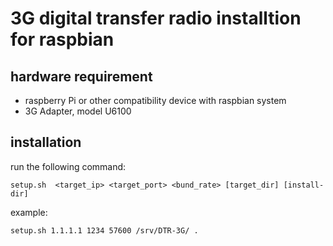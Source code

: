 # 3G digital transfer radio installtion for raspbian

## hardware requirement

* raspberry Pi or other compatibility device with raspbian system
* 3G Adapter, model U6100

## installation

run the following command:

	setup.sh  <target_ip> <target_port> <bund_rate> [target_dir] [install-dir]

example:

	setup.sh 1.1.1.1 1234 57600 /srv/DTR-3G/ .
